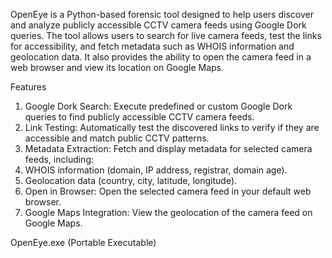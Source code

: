 OpenEye is a Python-based forensic tool designed to help users discover and analyze publicly accessible CCTV camera feeds using Google Dork queries. The tool allows users to search for live camera feeds, test the links for accessibility, and fetch metadata such as WHOIS information and geolocation data. It also provides the ability to open the camera feed in a web browser and view its location on Google Maps.

Features
1) Google Dork Search: Execute predefined or custom Google Dork queries to find publicly accessible CCTV camera feeds.
2) Link Testing: Automatically test the discovered links to verify if they are accessible and match public CCTV patterns.
3) Metadata Extraction: Fetch and display metadata for selected camera feeds, including:
4) WHOIS information (domain, IP address, registrar, domain age).
5) Geolocation data (country, city, latitude, longitude).
6) Open in Browser: Open the selected camera feed in your default web browser.
7) Google Maps Integration: View the geolocation of the camera feed on Google Maps.

OpenEye.exe (Portable Executable)
